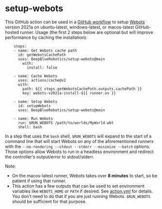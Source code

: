 # setup-webots

This GitHub action can be used in a [GitHub workflow](https://docs.github.com/en/free-pro-team@latest/actions) to setup [Webots](https://cyberbotics.com/) version 2021a on ubuntu-latest, windows-latest, or macos-latest GitHub-hosted runner. Usage (the first 2 steps below are optional but will improve performance by caching the installation):

```
    steps:
    - name: Get Webots cache path
      id: getWebotsCachePath
      uses: DeepBlueRobotics/setup-webots@main
        with:
          install: false
    
    - name: Cache Webots
      uses: actions/cache@v2
      with:
        path: ${{ steps.getWebotsCachePath.outputs.cachePath }}
        key: webots-v2021a-install-${{ runner.os }}

    - name: Setup Webots
      id: setupWebots
      uses: DeepBlueRobotics/setup-webots@main

    - name: Run Webots
      run: $RUN_WEBOTS /path/to/worlds/MyWorld.wbt
      shell: bash

```

In a step that uses the `bash` shell, `$RUN_WEBOTS` will expand to the start of a command line that will start Webots on any of the aforementioned runners with the `--no-rendering --stdout --stderr --minimize --batch` options. Those options allow Webots to run in a headless environment and redirect the controller's output/error to stdout/stderr.

Note:
 - On the macos-latest runner, Webots takes over **8 minutes** to start, so be patient if using that runner.
 - This action has a few outputs that can be used to set environment variables like `WEBOTS_HOME` or `PATH` if desired. See [action.yml](action.yml) for details. You don't need to do that if you are just running Webots. `$RUN_WEBOTS` should be sufficient for that purpose.


